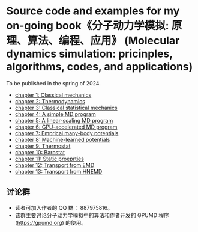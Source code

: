 # Source code and examples for my on-going book《分子动力学模拟: 原理、算法、编程、应用》 (Molecular dynamics simulation: pricinples, algorithms, codes, and applications)

To be published in the spring of 2024.

- [chapter 1: Classical mechanics](chapter-01-classical_mechanics/readme.md)
- [chapter 2: Thermodynamics](chapter-01-thermodynamics/readme.md)
- [chapter 3: Classical statistical mechanics](chapter-01-classical_statistical_mechanics/readme.md)
- [chapter 4: A simple MD program](chapter-04-simple_md/readme.md)
- [chapter 5: A linear-scaling MD program](chapter-05-linear_md/readme.md)
- [chapter 6: GPU-accelerated MD program](chapter-06-gpumd/readme.md)
- [chapter 7: Emprical many-body potentials](chapter-07-empirical_potentials/readme.md)
- [chapter 8: Machine-learned potentials](chapter-08-machine_learned_potentials/readme.md)
- [chapter 9: Thermostat](chapter-09-thermostat/readme.md)
- [chapter 10: Barostat](chapter-10-barostat/readme.md)
- [chapter 11: Static proeprties](chapter-11-static_properties/readme.md)
- [chapter 12: Transport from EMD](chapter-12-transport_EMD/readme.md)
- [chapter 13: Transport from HNEMD](chapter-13-transport_HNEMD/readme.md)

## 讨论群
* 读者可加入作者的 QQ 群： 887975816。
* 该群主要讨论分子动力学模拟中的算法和作者开发的 GPUMD 程序 (https://gpumd.org) 的使用。

